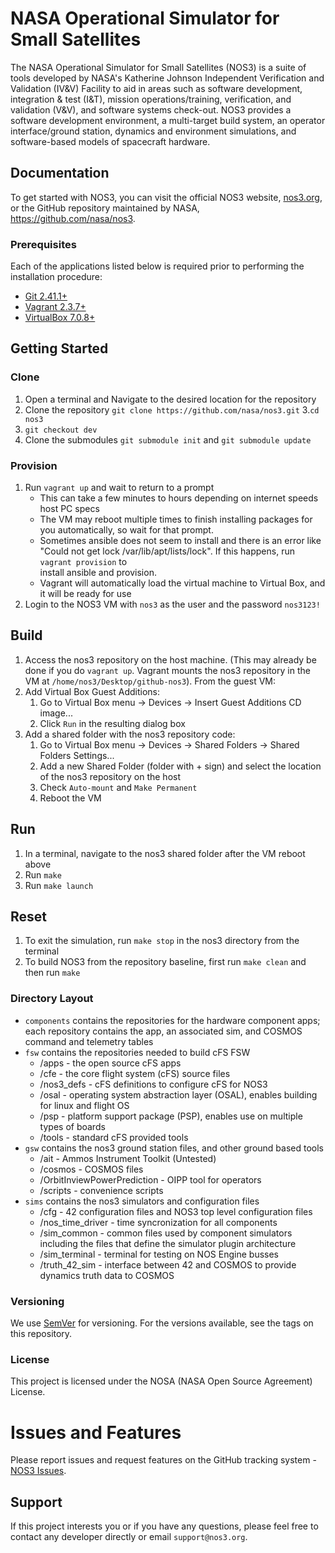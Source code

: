 # NASA Operational Simulator for Small Satellites 
The NASA Operational Simulator for Small Satellites (NOS3) is a suite of tools developed by NASA's Katherine Johnson Independent Verification and Validation (IV&V) Facility to aid in areas such as software development, integration & test (I&T), mission operations/training, verification, and validation (V&V), and software systems check-out. NOS3 provides a software development environment, a multi-target build system, an operator interface/ground station, dynamics and environment simulations, and software-based models of spacecraft hardware. 

## Documentation  
To get started with NOS3, you can visit the official NOS3 website, [nos3.org](http://www.stf1.com/NOS3Website/Nos3MainTab.php), or the GitHub repository maintained by NASA, https://github.com/nasa/nos3.  

### Prerequisites  
Each of the applications listed below is required prior to performing the installation procedure: 
* [Git 2.41.1+](https://git-scm.com/)
* [Vagrant 2.3.7+](https://developer.hashicorp.com/vagrant/downloads?ajs_aid=af56936c-70e3-4313-b622-5a95140eee93&product_intent=vagrant)
* [VirtualBox 7.0.8+](https://www.virtualbox.org/wiki/Downloads)

## Getting Started 

### Clone  
1. Open a terminal and Navigate to the desired location for the repository 
2. Clone the repository `git clone https://github.com/nasa/nos3.git` 
3.`cd nos3`  
4. `git checkout dev` 
5. Clone the submodules `git submodule init` and `git submodule update`  

### Provision  
1. Run `vagrant up` and wait to return to a prompt  
    * This can take a few minutes to hours depending on internet speeds host PC specs
    * The VM may reboot multiple times to finish installing packages for you automatically, so wait for that prompt. 
    * Sometimes ansible does not seem to install and there is an error like "Could not get lock /var/lib/apt/lists/lock". If this happens, run `vagrant provision` to 	 
      install ansible and provision. 
    * Vagrant will automatically load the virtual machine to Virtual Box, and it will be ready for use 
2. Login to the NOS3 VM with `nos3` as the user and the password `nos3123!` 

## Build  
1. Access the nos3 repository on the host machine. (This may already be done if you do `vagrant up`. Vagrant mounts the nos3 repository in the VM at `/home/nos3/Desktop/github-nos3`). From the guest VM:
1. Add Virtual Box Guest Additions:
	1. Go to Virtual Box menu -> Devices -> Insert Guest Additions CD image...
	2. Click `Run` in the resulting dialog box
2. Add a shared folder with the nos3 repository code:
	1. Go to Virtual Box menu -> Devices -> Shared Folders -> Shared Folders Settings...
	2. Add a new Shared Folder (folder with + sign) and select the location of the nos3 repository on the host
	3. Check `Auto-mount` and `Make Permanent`
	4. Reboot the VM 

## Run  
1. In a terminal, navigate to the nos3 shared folder after the VM reboot above 
2. Run `make`  
3. Run `make launch`
   
## Reset  

1. To exit the simulation, run `make stop` in the nos3 directory from the terminal  
2. To build NOS3 from the repository baseline, first run `make clean` and then run `make`  

### Directory Layout
* `components` contains the repositories for the hardware component apps; each repository contains the app, an associated sim, and COSMOS command and telemetry tables
* `fsw` contains the repositories needed to build cFS FSW
	- /apps - the open source cFS apps
	- /cfe - the core flight system (cFS) source files
	- /nos3_defs - cFS definitions to configure cFS for NOS3
	- /osal - operating system abstraction layer (OSAL), enables building for linux and flight OS
	- /psp - platform support package (PSP), enables use on multiple types of boards
	- /tools - standard cFS provided tools
* `gsw` contains the nos3 ground station files, and other ground based tools
	- /ait - Ammos Instrument Toolkit (Untested)
	- /cosmos - COSMOS files
	- /OrbitInviewPowerPrediction - OIPP tool for operators
	- /scripts - convenience scripts
* `sims` contains the nos3 simulators and configuration files
	- /cfg - 42 configuration files and NOS3 top level configuration files
	- /nos_time_driver - time syncronization for all components
	- /sim_common - common files used by component simulators including the files that define the simulator plugin architecture
	- /sim_terminal - terminal for testing on NOS Engine busses
	- /truth_42_sim - interface between 42 and COSMOS to provide dynamics truth data to COSMOS

### Versioning
We use [SemVer](http://semver.org/) for versioning. For the versions available, see the tags on this repository.

### License
This project is licensed under the NOSA (NASA Open Source Agreement) License. 

# Issues and Features
Please report issues and request features on the GitHub tracking system - [NOS3 Issues](https://www.github.com/nasa/nos3/issues).

## Support
If this project interests you or if you have any questions, please feel free to contact any developer directly or email `support@nos3.org`.
